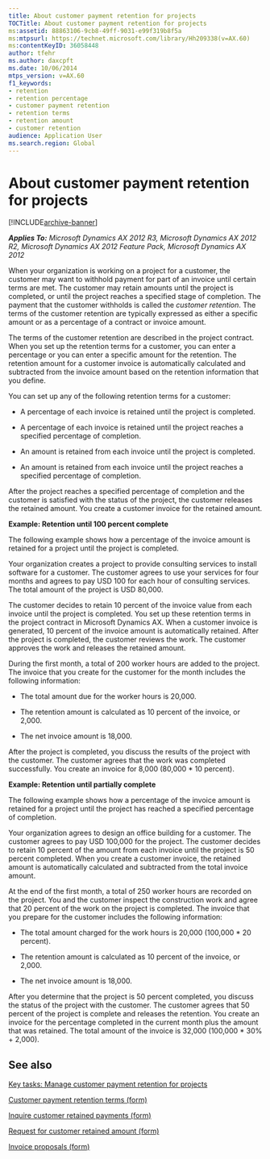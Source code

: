 ```yaml
---
title: About customer payment retention for projects
TOCTitle: About customer payment retention for projects
ms:assetid: 88863106-9cb8-49ff-9031-e99f319b8f5a
ms:mtpsurl: https://technet.microsoft.com/library/Hh209338(v=AX.60)
ms:contentKeyID: 36058448
author: tfehr
ms.author: daxcpft
ms.date: 10/06/2014
mtps_version: v=AX.60
f1_keywords:
- retention
- retention percentage
- customer payment retention
- retention terms
- retention amount
- customer retention
audience: Application User
ms.search.region: Global
---
```


# About customer payment retention for projects 


[!INCLUDE[archive-banner](includes/archive-banner.md)]


_**Applies To:** Microsoft Dynamics AX 2012 R3, Microsoft Dynamics AX 2012 R2, Microsoft Dynamics AX 2012 Feature Pack, Microsoft Dynamics AX 2012_

When your organization is working on a project for a customer, the customer may want to withhold payment for part of an invoice until certain terms are met. The customer may retain amounts until the project is completed, or until the project reaches a specified stage of completion. The payment that the customer withholds is called the *customer retention*. The terms of the customer retention are typically expressed as either a specific amount or as a percentage of a contract or invoice amount.

The terms of the customer retention are described in the project contract. When you set up the retention terms for a customer, you can enter a percentage or you can enter a specific amount for the retention. The retention amount for a customer invoice is automatically calculated and subtracted from the invoice amount based on the retention information that you define.

You can set up any of the following retention terms for a customer:

  - A percentage of each invoice is retained until the project is completed.

  - A percentage of each invoice is retained until the project reaches a specified percentage of completion.

  - An amount is retained from each invoice until the project is completed.

  - An amount is retained from each invoice until the project reaches a specified percentage of completion.

After the project reaches a specified percentage of completion and the customer is satisfied with the status of the project, the customer releases the retained amount. You create a customer invoice for the retained amount.

**Example: Retention until 100 percent complete**

The following example shows how a percentage of the invoice amount is retained for a project until the project is completed.

Your organization creates a project to provide consulting services to install software for a customer. The customer agrees to use your services for four months and agrees to pay USD 100 for each hour of consulting services. The total amount of the project is USD 80,000.

The customer decides to retain 10 percent of the invoice value from each invoice until the project is completed. You set up these retention terms in the project contract in Microsoft Dynamics AX. When a customer invoice is generated, 10 percent of the invoice amount is automatically retained. After the project is completed, the customer reviews the work. The customer approves the work and releases the retained amount.

During the first month, a total of 200 worker hours are added to the project. The invoice that you create for the customer for the month includes the following information:

  - The total amount due for the worker hours is 20,000.

  - The retention amount is calculated as 10 percent of the invoice, or 2,000.

  - The net invoice amount is 18,000.

After the project is completed, you discuss the results of the project with the customer. The customer agrees that the work was completed successfully. You create an invoice for 8,000 (80,000 \* 10 percent).

**Example: Retention until partially complete**

The following example shows how a percentage of the invoice amount is retained for a project until the project has reached a specified percentage of completion.

Your organization agrees to design an office building for a customer. The customer agrees to pay USD 100,000 for the project. The customer decides to retain 10 percent of the amount from each invoice until the project is 50 percent completed. When you create a customer invoice, the retained amount is automatically calculated and subtracted from the total invoice amount.

At the end of the first month, a total of 250 worker hours are recorded on the project. You and the customer inspect the construction work and agree that 20 percent of the work on the project is completed. The invoice that you prepare for the customer includes the following information:

  - The total amount charged for the work hours is 20,000 (100,000 \* 20 percent).

  - The retention amount is calculated as 10 percent of the invoice, or 2,000.

  - The net invoice amount is 18,000.

After you determine that the project is 50 percent completed, you discuss the status of the project with the customer. The customer agrees that 50 percent of the project is complete and releases the retention. You create an invoice for the percentage completed in the current month plus the amount that was retained. The total amount of the invoice is 32,000 (100,000 \* 30% + 2,000).

## See also

[Key tasks: Manage customer payment retention for projects](key-tasks-manage-customer-payment-retention-for-projects.md)

[Customer payment retention terms (form)](https://technet.microsoft.com/library/hh208591\(v=ax.60\))

[Inquire customer retained payments (form)](https://technet.microsoft.com/library/hh209406\(v=ax.60\))

[Request for customer retained amount (form)](https://technet.microsoft.com/library/hh209691\(v=ax.60\))

[Invoice proposals (form)](https://technet.microsoft.com/library/aa615408\(v=ax.60\))

  


